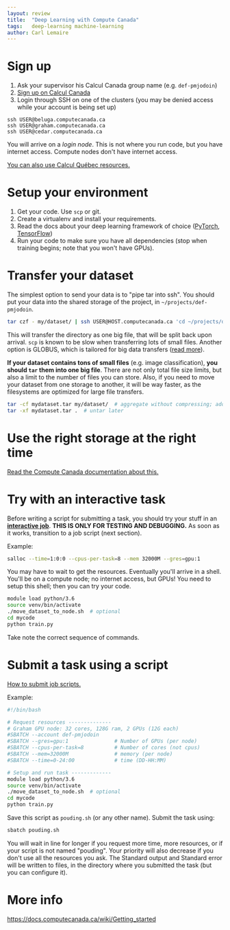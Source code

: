 ```yaml
---
layout: review
title:  "Deep Learning with Compute Canada"
tags:   deep-learning machine-learning
author: Carl Lemaire
---
```


# Sign up

1. Ask your supervisor his Calcul Canada group name (e.g. `def-pmjodoin`)
2. [Sign up on Calcul Canada](https://www.computecanada.ca/research-portal/account-management/apply-for-an-account/)
3. Login through SSH on one of the clusters (you may be denied access while your account is being set up)

```
ssh USER@beluga.computecanada.ca
ssh USER@graham.computecanada.ca
ssh USER@cedar.computecanada.ca
```

You will arrive on a _login node_. This is not where you run code, but you have internet access. Compute nodes don't have internet access.

[You can also use Calcul Québec resources.](https://wiki.calculquebec.ca/w/Accueil)

# Setup your environment

1. Get your code. Use `scp` or git.
2. Create a virtualenv and install your requirements.
3. Read the docs about your deep learning framework of choice ([PyTorch](https://docs.computecanada.ca/wiki/PyTorch), [TensorFlow](https://docs.computecanada.ca/wiki/TensorFlow))
4. Run your code to make sure you have all dependencies (stop when training begins; note that you won't have GPUs).

# Transfer your dataset

The simplest option to send your data is to "pipe tar into ssh". You should put your data into the shared storage of the project, in `~/projects/def-pmjodoin`.

```bash
tar czf - my/dataset/ | ssh USER@HOST.computecanada.ca 'cd ~/projects/def-pmjodoin/data && tar xvzf -'
```

This will transfer the directory as one big file, that will be split back upon arrival. `scp` is known to be slow when transferring lots of small files. Another option is GLOBUS, which is tailored for big data transfers ([read more](https://wiki.calculquebec.ca/w/Globus/fr)).

**If your dataset contains tons of small files** (e.g. image classification), **you should `tar` them into one big file**. There are not only total file size limits, but also a limit to the number of files you can store. Also, if you need to move your dataset from one storage to another, it will be way faster, as the filesystems are optimized for large file transfers.

```bash
tar -cf mydataset.tar my/dataset/  # aggregate without compressing; add z to compress
tar -xf mydataset.tar .  # untar later
```

# Use the right storage at the right time

[Read the Compute Canada documentation about this.](https://docs.computecanada.ca/wiki/Storage_and_file_management)

# Try with an interactive task

Before writing a script for submitting a task, you should try your stuff in an [**interactive job**](https://docs.computecanada.ca/wiki/Running_jobs#Interactive_jobs). **THIS IS ONLY FOR TESTING AND DEBUGGING.** As soon as it works, transition to a job script (next section).

Example:
```bash
salloc --time=1:0:0 --cpus-per-task=8 --mem 32000M --gres=gpu:1
```

You may have to wait to get the resources. Eventually you'll arrive in a shell. You'll be on a compute node; no internet access, but GPUs! You need to setup this shell; then you can try your code.

```bash
module load python/3.6
source venv/bin/activate
./move_dataset_to_node.sh  # optional
cd mycode
python train.py
```

Take note the correct sequence of commands.

# Submit a task using a script

[How to submit job scripts.](https://docs.computecanada.ca/wiki/Running_jobs#Use_sbatch_to_submit_jobs)

Example:
```bash
#!/bin/bash

# Request resources --------------
# Graham GPU node: 32 cores, 128G ram, 2 GPUs (12G each)
#SBATCH --account def-pmjodoin
#SBATCH --gres=gpu:1               # Number of GPUs (per node)
#SBATCH --cpus-per-task=8          # Number of cores (not cpus)
#SBATCH --mem=32000M               # memory (per node)
#SBATCH --time=0-24:00             # time (DD-HH:MM)

# Setup and run task -------------
module load python/3.6
source venv/bin/activate
./move_dataset_to_node.sh  # optional
cd mycode
python train.py
```

Save this script as `pouding.sh` (or any other name). Submit the task using:

```bash
sbatch pouding.sh
```

You will wait in line for longer if you request more time, more resources, or if your script is not named "pouding". Your priority will also decrease if you don't use all the resources you ask. The Standard output and Standard error will be written to files, in the directory where you submitted the task (but you can configure it).

# More info

<https://docs.computecanada.ca/wiki/Getting_started>
